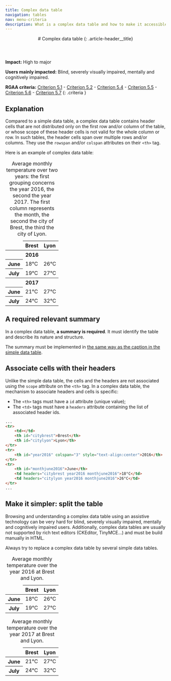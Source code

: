 ```yaml
---
title: Complex data table
navigation: tables
nav: menu-criteria
description: What is a complex data table and how to make it accessible
---
```


<header>
# Complex data table
{: .article-header__title}
</header>

**Impact:** High to major

**Users mainly impacted:** Blind, severely visually impaired, mentally and cognitively impaired.

**RGAA criteria:** [Criterion 5.1](https://www.numerique.gouv.fr/publications/rgaa-accessibilite/methode-rgaa/criteres/#crit-5-1) - [Criterion 5.2](https://www.numerique.gouv.fr/publications/rgaa-accessibilite/methode-rgaa/criteres/#crit-5-2) - [Criterion 5.4](https://www.numerique.gouv.fr/publications/rgaa-accessibilite/methode-rgaa/criteres/#crit-5-4) - [Criterion 5.5](https://www.numerique.gouv.fr/publications/rgaa-accessibilite/methode-rgaa/criteres/#crit-5-5) - [Criterion 5.6](https://www.numerique.gouv.fr/publications/rgaa-accessibilite/methode-rgaa/criteres/#crit-5-6) - [Criterion 5.7](https://www.numerique.gouv.fr/publications/rgaa-accessibilite/methode-rgaa/criteres/#crit-5-7)
{: .criteria }

## Explanation
Compared to a simple data table, a complex data table contains header cells that are not distributed only on the first row and/or column of the table, or whose scope of these header cells is not valid for the whole column or row. In such tables, the header cells span over multiple rows and/or columns. They use the `rowspan` and/or `colspan` attributes on their `<th>` tag.

Here is an example of complex data table:

<table>
    <caption>Average monthly temperature over two years: the first grouping concerns the year 2016, the second the year 2017. The first column represents the month, the second the city of Brest, the third the city of Lyon.</caption>
    <thead>
        <tr>
            <td></td>
            <th id="citybrest">Brest</th>
            <th id="citylyon">Lyon</th>
        </tr>
    </thead>
    <tbody>
        <tr>
            <th id="year2016" colspan="3" style="text-align:center">2016</th>
        </tr>
        <tr>
            <th id="monthjune2016">June</th>
            <td headers="citybrest year2016 monthjune2016">18°C</td>
            <td headers="citylyon year2016 monthjune2016">26°C</td>
        </tr>
        <tr>
            <th id="monthjuly2016">July</th>
            <td headers="citybrest year2016 monthjuly2016">19°C</td>
            <td headers="citylyon year2016 monthjuly2016">27°C</td>
        </tr>
        <tr>
            <th id="year2017" colspan="3" style="text-align:center">2017</th>
        </tr>
        <tr>
            <th id="monthjune2017">June</th>
            <td headers="citybrest year2017 monthjune2017">21°C</td>
            <td headers="citylyon year2017 monthjune2017">27°C</td>
        </tr>
        <tr>
            <th id="monthjuly2017">July</th>
            <td headers="citybrest year2017 monthjuly2017">24°C</td>
            <td headers="citylyon year2017 monthjuly2017">32°C</td>
        </tr>
    </tbody>
</table>

## A required relevant summary
In a complex data table, <strong>a summary is required</strong>. It must identify the table and describe its nature and structure.

The summary must be implemented in [the same way as the caption in the simple data table](data-table.html#an-optional-relevant-caption).

## Associate cells with their headers
Unlike the simple data table, the cells and the headers are not associated using the `scope` attribute on the `<th>` tag. In a complex data table, the mechanism to associate headers and cells is specific:
* The `<th>` tags must have a `id` attribute (unique value);
* The `<td>` tags must have a `headers` attribute containing the list of associated header ids.

```html
...
<tr>
    <td></td>
    <th id="citybrest">Brest</th>
    <th id="citylyon">Lyon</th>
</tr>
<tr>
    <th id="year2016" colspan="3" style="text-align:center">2016</th>
</tr>
<tr>
    <th id="monthjune2016">June</th>
    <td headers="citybrest year2016 monthjune2016">18°C</td>
    <td headers="citylyon year2016 monthjune2016">26°C</td>
</tr>
...
```

## Make it simpler: split the table
Browsing and understanding a complex data table using an assistive technology can be very hard for blind, severely visually impaired, mentally and cognitively impaired users. Additionally, complex data tables are usually not supported by rich text editors (CKEditor, TinyMCE...) and must be build manually in HTML.

Always try to replace a complex data table by several simple data tables.

<table>
    <caption>Average monthly temperature over the year 2016 at Brest and Lyon.</caption>
    <thead>
        <tr>
            <td></td>
            <th scope="col">Brest</th>
            <th scope="col">Lyon</th>
        </tr>
    </thead>
    <tbody>
        <tr>
            <th scope="row">June</th>
            <td>18°C</td>
            <td>26°C</td>
        </tr>
        <tr>
            <th scope="row">July</th>
            <td>19°C</td>
            <td>27°C</td>
        </tr>
    </tbody>
</table>

<table>
    <caption>Average monthly temperature over the year 2017 at Brest and Lyon.</caption>
    <thead>
        <tr>
            <td></td>
            <th scope="col">Brest</th>
            <th scope="col">Lyon</th>
        </tr>
    </thead>
    <tbody>
        <tr>
            <th scope="row">June</th>
            <td>21°C</td>
            <td>27°C</td>
        </tr>
        <tr>
            <th scope="row">July</th>
            <td>24°C</td>
            <td>32°C</td>
        </tr>
    </tbody>
</table>

